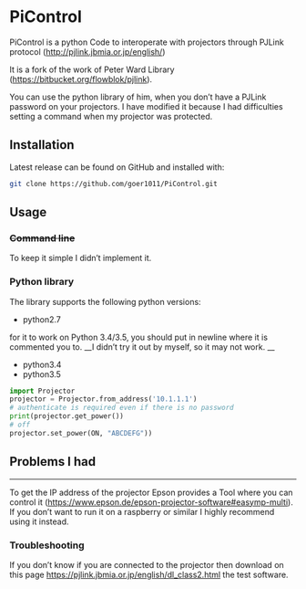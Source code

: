 # PiControl

PiControl is a python Code to interoperate with
projectors through PJLink protocol (http://pjlink.jbmia.or.jp/english/)

It is a fork of the work of Peter Ward Library (https://bitbucket.org/flowblok/pjlink).

You can use the python library of him, when you don’t have a PJLink password on your projectors. I have modified it because I had difficulties setting a command when my projector was protected.

## Installation

Latest release can be found on GitHub and installed with:
```bash
git clone https://github.com/goer1011/PiControl.git
```

## Usage

### ~~Command line~~

To keep it simple I didn’t implement it.

### Python library

The library supports the following python versions:
* python2.7

for it to work on Python 3.4/3.5, you should put in newline where it is commented you to.
__I didn’t try it out by myself, so it may not work. __ 
* python3.4
* python3.5

```python
import Projector
projector = Projector.from_address('10.1.1.1')
# authenticate is required even if there is no password
print(projector.get_power())
# off
projector.set_power(ON, "ABCDEFG"))
```
## Problems I had
---
To get the IP address of the projector Epson provides a Tool where you can control it (https://www.epson.de/epson-projector-software#easymp-multi). If you don’t want to run it on a raspberry or similar I highly recommend using it instead.

### Troubleshooting
If you don’t know if you are connected to the projector then download on this page https://pjlink.jbmia.or.jp/english/dl_class2.html the test software.
